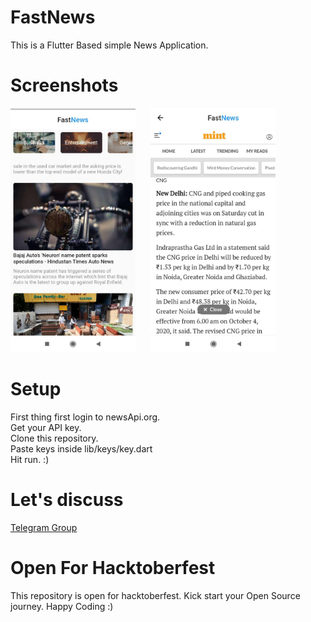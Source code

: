 # FastNews

This is a Flutter Based simple News Application.

# Screenshots
<img src="images/sc1.jpeg" alt="drawing" width="200" />&nbsp;&nbsp;&nbsp;&nbsp;&nbsp;
<img src="images/sc2.jpeg" alt="drawing" width="200"/>

# Setup

First thing first login to newsApi.org.<br>
Get your API key.<br>
Clone this repository.
<br>Paste keys inside lib/keys/key.dart<br>
Hit run. :)

# Let's discuss
  
  [Telegram Group](https://t.me/joinchat/OKSLQBoBNquemTZD4gO9sQ) 

# Open For Hacktoberfest

This repository is open for hacktoberfest. Kick start your Open Source journey. Happy Coding :)

